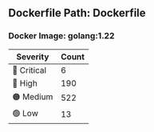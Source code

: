 ## Dockerfile Path: Dockerfile

### Docker Image: golang:1.22
| Severity | Count |
|----------|-------|
| 🛑 Critical | 6 |
| 🔴 High | 190 |
| 🟠 Medium | 522 |
| 🟢 Low | 13 |